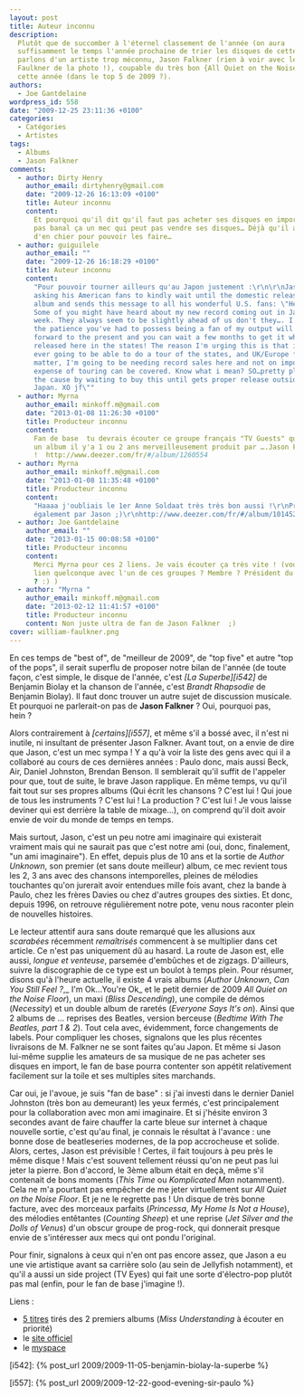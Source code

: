 ```yaml
---
layout: post
title: Auteur inconnu
description:
  Plutôt que de succomber à l'éternel classement de l'année (on aura
  suffisamment le temps l'année prochaine de trier les disques de cette année…),
  parlons d'un artiste trop méconnu, Jason Falkner (rien à voir avec le William
  Faulkner de la photo !), coupable du très bon {All Quiet on the Noise Floor}
  cette année (dans le top 5 de 2009 ?).
authors:
  - Joe Gantdelaine
wordpress_id: 558
date: "2009-12-25 23:11:36 +0100"
categories:
  - Catégories
  - Artistes
tags:
  - Albums
  - Jason Falkner
comments:
  - author: Dirty Henry
    author_email: dirtyhenry@gmail.com
    date: "2009-12-26 16:13:09 +0100"
    title: Auteur inconnu
    content:
      Et pourquoi qu'il dit qu'il faut pas acheter ses disques en import ? C'est
      pas banal ça un mec qui peut pas vendre ses disques… Déjà qu'il a l'air
      d'en chier pour pouvoir les faire…
  - author: guiguilele
    author_email: ""
    date: "2009-12-26 16:18:29 +0100"
    title: Auteur inconnu
    content:
      "Pour pouvoir tourner ailleurs qu'au Japon justement :\r\n\r\nJason is
      asking his American fans to kindly wait until the domestic release of the
      album and sends this message to all his wonderful U.S. fans: \"Hello all!
      Some of you might have heard about my new record coming out in Japan last
      week. They always seem to be slightly ahead of us don't they…. I'm hoping
      the patience you've had to possess being a fan of my output will carry
      forward to the present and you can wait a few months to get it when it's
      released here in the states! The reason I'm urging this is that if I'm
      ever going to be able to do a tour of the states, and UK/Europe for that
      matter, I'm going to be needing record sales here and not on import so the
      expense of touring can be covered. Know what i mean? SO…pretty please help
      the cause by waiting to buy this until gets proper release outside of
      Japan. XO jf\""
  - author: Myrna
    author_email: minkoff.m@gmail.com
    date: "2013-01-08 11:26:30 +0100"
    title: Producteur inconnu
    content:
      Fan de base  tu devrais écouter ce groupe français "TV Guests" qui a sorti
      un album il y'a 1 ou 2 ans merveilleusement produit par ….Jason Falkner
      !  http://www.deezer.com/fr/#/album/1260554
  - author: Myrna
    author_email: minkoff.m@gmail.com
    date: "2013-01-08 11:35:48 +0100"
    title: Producteur inconnu
    content:
      "Haaaa j'oubliais le 1er Anne Soldaat très très bon aussi !\r\nProduit
      également par Jason ;)\r\nhttp://www.deezer.com/fr/#/album/1014523"
  - author: Joe Gantdelaine
    author_email: ""
    date: "2013-01-15 00:08:58 +0100"
    title: Producteur inconnu
    content:
      Merci Myrna pour ces 2 liens. Je vais écouter ça très vite ! (vous avez un
      lien quelconque avec l'un de ces groupes ? Membre ? Président du fan club
      ? :) )
  - author: "Myrna "
    author_email: minkoff.m@gmail.com
    date: "2013-02-12 11:41:57 +0100"
    title: Producteur inconnu
    content: Non juste ultra de fan de Jason Falkner  ;)
cover: william-faulkner.png
---
```


En ces temps de "best of", de "meilleur de 2009", de "top five" et autre "top of
the pops", il serait superflu de proposer notre bilan de l'année (de toute
façon, c'est simple, le disque de l'année, c'est _[La Superbe][i542]_ de
Benjamin Biolay et la chanson de l'année, c'est _Brandt Rhapsodie_ de Benjamin
Biolay). Il faut donc trouver un autre sujet de discussion musicale. Et pourquoi
ne parlerait-on pas de **Jason Falkner** ? Oui, pourquoi pas, hein ?

Alors contrairement à _[certains][i557]_, et même s'il a bossé avec, il n'est ni
inutile, ni insultant de présenter Jason Falkner. Avant tout, on a envie de dire
que Jason, c'est un mec sympa ! Y a qu'à voir la liste des gens avec qui il a
collaboré au cours de ces dernières années : Paulo donc, mais aussi Beck, Air,
Daniel Johnston, Brendan Benson. Il semblerait qu'il suffit de l'appeler pour
que, tout de suite, le brave Jason rapplique. En même temps, vu qu'il fait tout
sur ses propres albums (Qui écrit les chansons ? C'est lui ! Qui joue de tous
les instruments ? C'est lui ! La production ? C'est lui ! Je vous laisse deviner
qui est derrière la table de mixage…), on comprend qu'il doit avoir envie de
voir du monde de temps en temps.

Mais surtout, Jason, c'est un peu notre ami imaginaire qui existerait vraiment
mais qui ne saurait pas que c'est notre ami (oui, donc, finalement, "un ami
imaginaire"). En effet, depuis plus de 10 ans et la sortie de _Author Unknown_,
son premier (et sans doute meilleur) album, ce mec revient tous les 2, 3 ans
avec des chansons intemporelles, pleines de mélodies touchantes qu'on jurerait
avoir entendues mille fois avant, chez la bande à Paulo, chez les frères Davies
ou chez d'autres groupes des sixties. Et donc, depuis 1996, on retrouve
régulièrement notre pote, venu nous raconter plein de nouvelles histoires.

Le lecteur attentif aura sans doute remarqué que les allusions aux _scarabées_
récemment _remaîtrisés_ commencent à se multiplier dans cet article. Ce n'est
pas uniquement dû au hasard. La route de Jason est, elle aussi, _longue et
venteuse_, parsemée d'embûches et de zigzags. D'ailleurs, suivre la discographie
de ce type est un boulot à temps plein. Pour résumer, disons qu'à l'heure
actuelle, il existe 4 vrais albums (_Author Unknown_, _Can You Still Feel ?_,_
I'm Ok…You're Ok_ et le petit dernier de 2009 _All Quiet on the Noise Floor_),
un maxi (_Bliss Descending_), une compile de démos (_Necessity_) et un double
album de raretés (_Everyone Says It's on_). Ainsi que 2 albums de … reprises des
Beatles, version berceuse (_Bedtime With The Beatles, part 1 & 2_). Tout cela
avec, évidemment, force changements de labels. Pour compliquer les choses,
signalons que les plus récentes livraisons de M. Falkner ne se sont faites qu'au
Japon. Et même si Jason lui-même supplie les amateurs de sa musique de ne pas
acheter ses disques en import, le fan de base pourra contenter son appétit
relativement facilement sur la toile et ses multiples sites marchands.

Car oui, je l'avoue, je suis "fan de base" : si j'ai investi dans le dernier
Daniel Johnston (très bon au demeurant) les yeux fermés, c'est principalement
pour la collaboration avec mon ami imaginaire. Et si j'hésite environ 3 secondes
avant de faire chauffer la carte bleue sur internet à chaque nouvelle sortie,
c'est qu'au final, je connais le résultat à l'avance : une bonne dose de
beatleseries modernes, de la pop accrocheuse et solide. Alors, certes, Jason est
prévisible ! Certes, il fait toujours à peu près le même disque ! Mais c'est
souvent tellement réussi qu'on ne peut pas lui jeter la pierre. Bon d'accord, le
3ème album était en deçà, même s'il contenait de bons moments (_This Time_ ou
_Komplicated Man_ notamment). Cela ne m'a pourtant pas empêcher de me jeter
virtuellement sur _All Quiet on the Noise Floor_. Et je ne le regrette pas ! Un
disque de très bonne facture, avec des morceaux parfaits (_Princessa_, _My Home
Is Not a House_), des mélodies entêtantes (_Counting Sheep_) et une reprise
(_Jet Silver and the Dolls of Venus_) d'un obscur groupe de prog-rock, qui
donnerait presque envie de s'intéresser aux mecs qui ont pondu l'original.

Pour finir, signalons à ceux qui n'en ont pas encore assez, que Jason a eu une
vie artistique avant sa carrière solo (au sein de Jellyfish notamment), et qu'il
a aussi un side project (TV Eyes) qui fait une sorte d'électro-pop plutôt pas
mal (enfin, pour le fan de base j'imagine !).

Liens :

- [5 titres](http://www.deezer.com/listen-3915256) tirés des 2 premiers albums
  (_Miss Understanding_ à écouter en priorité)
- le [site officiel](http://www.jasonfalkner.net)
- le [myspace](http://www.myspace.com/jasonfalkner)

[i542]: {% post_url 2009/2009-11-05-benjamin-biolay-la-superbe %}

[i557]: {% post_url 2009/2009-12-22-good-evening-sir-paulo %}
